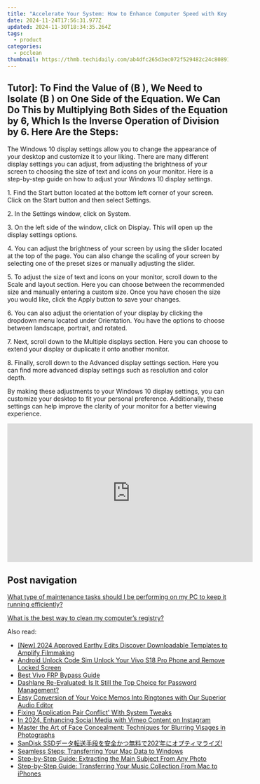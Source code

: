 ```yaml
---
title: "Accelerate Your System: How to Enhance Computer Speed with Key Hardware Upgrades - Tips From YL Software Experts"
date: 2024-11-24T17:56:31.977Z
updated: 2024-11-30T18:34:35.264Z
tags:
  - product
categories:
  - pcclean
thumbnail: https://thmb.techidaily.com/ab4dfc265d3ec072f529482c24c8089138367c7bb9b170bcd6c98cca628f2064.jpg
---
```


## Tutor]: To Find the Value of \(B \), We Need to Isolate \(B \) on One Side of the Equation. We Can Do This by Multiplying Both Sides of the Equation by 6, Which Is the Inverse Operation of Division by 6. Here Are the Steps:

The Windows 10 display settings allow you to change the appearance of your desktop and customize it to your liking. There are many different display settings you can adjust, from adjusting the brightness of your screen to choosing the size of text and icons on your monitor. Here is a step-by-step guide on how to adjust your Windows 10 display settings. 

1\. Find the Start button located at the bottom left corner of your screen. Click on the Start button and then select Settings.

2\. In the Settings window, click on System.

3\. On the left side of the window, click on Display. This will open up the display settings options. 

4\. You can adjust the brightness of your screen by using the slider located at the top of the page. You can also change the scaling of your screen by selecting one of the preset sizes or manually adjusting the slider.

5\. To adjust the size of text and icons on your monitor, scroll down to the Scale and layout section. Here you can choose between the recommended size and manually entering a custom size. Once you have chosen the size you would like, click the Apply button to save your changes.

6\. You can also adjust the orientation of your display by clicking the dropdown menu located under Orientation. You have the options to choose between landscape, portrait, and rotated.

7\. Next, scroll down to the Multiple displays section. Here you can choose to extend your display or duplicate it onto another monitor.

8\. Finally, scroll down to the Advanced display settings section. Here you can find more advanced display settings such as resolution and color depth. 

By making these adjustments to your Windows 10 display settings, you can customize your desktop to fit your personal preference. Additionally, these settings can help improve the clarity of your monitor for a better viewing experience.

<!-- affiliate ads begin -->
<iframe width="560" height="315" src="https://www.youtube.com/embed/_1g4U13PBk0?si=xJLJtlc4hKBTBH8M" title="YouTube video player" frameborder="0" allow="accelerometer; autoplay; clipboard-write; encrypted-media; gyroscope; picture-in-picture; web-share" referrerpolicy="strict-origin-when-cross-origin" allowfullscreen></iframe>
<!-- affiliate ads end -->

## Post navigation

[What type of maintenance tasks should I be performing on my PC to keep it running efficiently?](https://tools.techidaily.com/pcclean/products/)

[What is the best way to clean my computer’s registry?](https://tools.techidaily.com/pcclean/products/)

<ins class="adsbygoogle"
     style="display:block"
     data-ad-format="autorelaxed"
     data-ad-client="ca-pub-7571918770474297"
     data-ad-slot="1223367746"></ins>

<ins class="adsbygoogle"
     style="display:block"
     data-ad-client="ca-pub-7571918770474297"
     data-ad-slot="8358498916"
     data-ad-format="auto"
     data-full-width-responsive="true"></ins>

<span class="atpl-alsoreadstyle">Also read:</span>
<div><ul>
<li><a href="https://fox-helps.techidaily.com/new-2024-approved-earthy-edits-discover-downloadable-templates-to-amplify-filmmaking/"><u>[New] 2024 Approved Earthy Edits Discover Downloadable Templates to Amplify Filmmaking</u></a></li>
<li><a href="https://sim-unlock.techidaily.com/android-unlock-code-sim-unlock-your-vivo-s18-pro-phone-and-remove-locked-screen-by-drfone-android/"><u>Android Unlock Code Sim Unlock Your Vivo S18 Pro Phone and Remove Locked Screen</u></a></li>
<li><a href="https://bypass-frp.techidaily.com/best-vivo-frp-bypass-guide-by-drfone-android/"><u>Best Vivo FRP Bypass Guide</u></a></li>
<li><a href="https://win-cloud.techidaily.com/dashlane-re-evaluated-is-it-still-the-top-choice-for-password-management/"><u>Dashlane Re-Evaluated: Is It Still the Top Choice for Password Management?</u></a></li>
<li><a href="https://smart-video-creator.techidaily.com/easy-conversion-of-your-voice-memos-into-ringtones-with-our-superior-audio-editor/"><u>Easy Conversion of Your Voice Memos Into Ringtones with Our Superior Audio Editor</u></a></li>
<li><a href="https://win11-tips.techidaily.com/fixing-application-pair-conflict-with-system-tweaks/"><u>Fixing 'Application Pair Conflict' With System Tweaks</u></a></li>
<li><a href="https://instagram-clips.techidaily.com/in-2024-enhancing-social-media-with-vimeo-content-on-instagram/"><u>In 2024, Enhancing Social Media with Vimeo Content on Instagram</u></a></li>
<li><a href="https://win-cloud.techidaily.com/master-the-art-of-face-concealment-techniques-for-blurring-visages-in-photographs/"><u>Master the Art of Face Concealment: Techniques for Blurring Visages in Photographs</u></a></li>
<li><a href="https://discover-cloud.techidaily.com/sandisk-ssd202/"><u>SanDisk SSDデータ転送手段を安全かつ無料で202ˈ年にオプティマライズ!</u></a></li>
<li><a href="https://win-cloud.techidaily.com/seamless-steps-transferring-your-mac-data-to-windows/"><u>Seamless Steps: Transferring Your Mac Data to Windows</u></a></li>
<li><a href="https://win-cloud.techidaily.com/step-by-step-guide-extracting-the-main-subject-from-any-photo/"><u>Step-by-Step Guide: Extracting the Main Subject From Any Photo</u></a></li>
<li><a href="https://win-cloud.techidaily.com/step-by-step-guide-transferring-your-music-collection-from-mac-to-iphones/"><u>Step-by-Step Guide: Transferring Your Music Collection From Mac to iPhones</u></a></li>
</ul></div>

